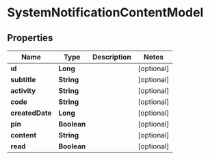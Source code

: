 # SystemNotificationContentModel

## Properties
Name | Type | Description | Notes
------------ | ------------- | ------------- | -------------
**ıd** | **Long** |  |  [optional]
**subtitle** | **String** |  |  [optional]
**activity** | **String** |  |  [optional]
**code** | **String** |  |  [optional]
**createdDate** | **Long** |  |  [optional]
**pin** | **Boolean** |  |  [optional]
**content** | **String** |  |  [optional]
**read** | **Boolean** |  |  [optional]
